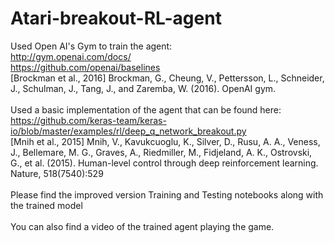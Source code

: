 # Atari-breakout-RL-agent

Used Open AI's Gym to train the agent:
<br>http://gym.openai.com/docs/
<br>https://github.com/openai/baselines
<br>[Brockman et al., 2016] Brockman, G., Cheung, V., Pettersson, L., Schneider, J., Schulman, J., Tang, J., and Zaremba, W. (2016). OpenAI gym.
<br><br>
Used a basic implementation of the agent that can be found here:
<br>https://github.com/keras-team/keras-io/blob/master/examples/rl/deep_q_network_breakout.py
<br>[Mnih et al., 2015] Mnih, V., Kavukcuoglu, K., Silver, D., Rusu, A. A., Veness, J., Bellemare, M. G., Graves, A., Riedmiller, M., Fidjeland, A. K., Ostrovski, G., et al. (2015). Human-level control through deep reinforcement learning. Nature, 518(7540):529
<br><br>
Please find the improved version Training and Testing notebooks along with the trained model
<br><br>
You can also find a video of the trained agent playing the game.
